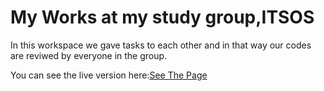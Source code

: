 <!DOCTYPE html>
<html>
    <body>
    <h1>My Works at my study group,ITSOS</h1>
         <p>In this workspace we gave tasks to each other and in that way our codes are reviwed  by everyone in the group.</p>
          <p>You can see the live version here:<a href="https://rizikolik.github.io/profilePage/">See The Page</a></p>  
            
</body>
</html>